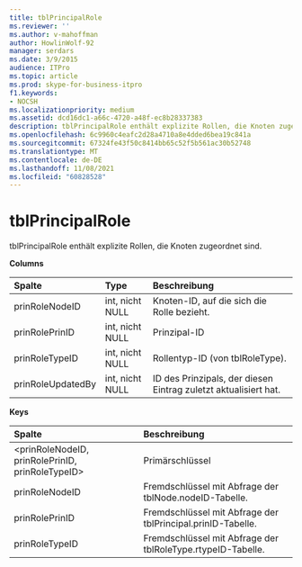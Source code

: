 ```yaml
---
title: tblPrincipalRole
ms.reviewer: ''
ms.author: v-mahoffman
author: HowlinWolf-92
manager: serdars
ms.date: 3/9/2015
audience: ITPro
ms.topic: article
ms.prod: skype-for-business-itpro
f1.keywords:
- NOCSH
ms.localizationpriority: medium
ms.assetid: dcd16dc1-a66c-4720-a48f-ec8b28337383
description: tblPrincipalRole enthält explizite Rollen, die Knoten zugeordnet sind.
ms.openlocfilehash: 6c9960c4eafc2d28a4710a8e4dded6bea19c841a
ms.sourcegitcommit: 67324fe43f50c8414bb65c52f5b561ac30b52748
ms.translationtype: MT
ms.contentlocale: de-DE
ms.lasthandoff: 11/08/2021
ms.locfileid: "60828528"
---
```

# <a name="tblprincipalrole"></a>tblPrincipalRole
 
tblPrincipalRole enthält explizite Rollen, die Knoten zugeordnet sind.
  
**Columns**

|**Spalte**|**Type**|**Beschreibung**|
|:-----|:-----|:-----|
|prinRoleNodeID  <br/> |int, nicht NULL  <br/> |Knoten-ID, auf die sich die Rolle bezieht.  <br/> |
|prinRolePrinID  <br/> |int, nicht NULL  <br/> |Prinzipal-ID  <br/> |
|prinRoleTypeID  <br/> |int, nicht NULL  <br/> |Rollentyp-ID (von tblRoleType).  <br/> |
|prinRoleUpdatedBy  <br/> |int, nicht NULL  <br/> |ID des Prinzipals, der diesen Eintrag zuletzt aktualisiert hat.  <br/> |
   
**Keys**

|**Spalte**|**Beschreibung**|
|:-----|:-----|
|\<prinRoleNodeID, prinRolePrinID, prinRoleTypeID\>  <br/> |Primärschlüssel  <br/> |
|prinRoleNodeID  <br/> |Fremdschlüssel mit Abfrage der tblNode.nodeID-Tabelle.  <br/> |
|prinRolePrinID  <br/> |Fremdschlüssel mit Abfrage der tblPrincipal.prinID-Tabelle.  <br/> |
|prinRoleTypeID  <br/> |Fremdschlüssel mit Abfrage der tblRoleType.rtypeID-Tabelle.  <br/> |
   

